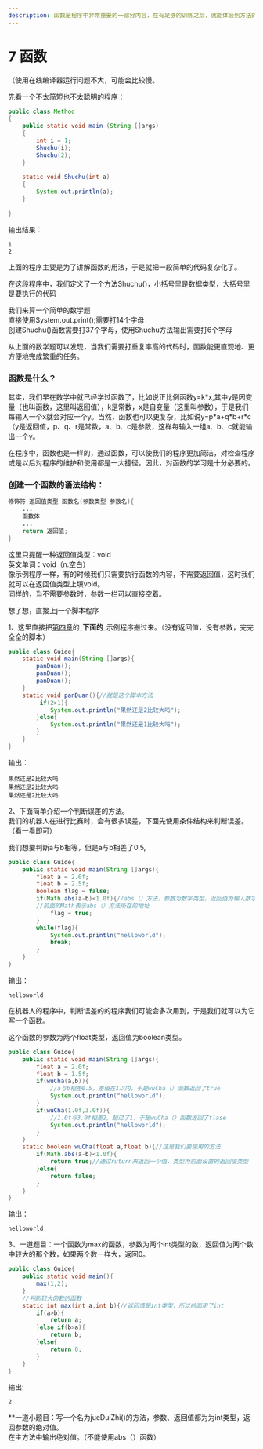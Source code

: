 ```yaml
---
description: 函数是程序中非常重要的一部分内容，在有足够的训练之后，就能体会到方法的好处了。
---
```


# 7  函数

（使用在线编译器运行问题不大，可能会比较慢。

先看一个不太简短也不太聪明的程序：

```java
public class Method
{
    public static void main (String []args)
    {
        int i = 1;
        Shuchu(i);
        Shuchu(2);
    }
    
    static void Shuchu(int a)
    {
        System.out.println(a);
    }
    
}
```

输出结果：

```text
1
2
```

上面的程序主要是为了讲解函数的用法，于是就把一段简单的代码复杂化了。

在这段程序中，我们定义了一个方法Shuchu\(\)，小括号里是数据类型，大括号里是要执行的代码



我们来算一个简单的数学题  
直接使用System.out.print\(\);需要打14个字母  
创建Shuchu\(\)函数需要打37个字母，使用Shuchu方法输出需要打6个字母

从上面的数学题可以发现，当我们需要打重复率高的代码时，函数能更直观地、更方便地完成繁重的任务。

### 函数是什么？

其实，我们早在数学中就已经学过函数了，比如说正比例函数y=k\*x,其中y是因变量（也叫函数，这里叫返回值），k是常数，x是自变量（这里叫参数），于是我们每输入一个x就会对应一个y。当然，函数也可以更复杂，比如说y=p\*a+q\*b+r\*c（y是返回值，p、q、r是常数，a、b、c是参数，这样每输入一组a、b、c就能输出一个y。

在程序中，函数也是一样的，通过函数，可以使我们的程序更加简洁，对检查程序或是以后对程序的维护和使用都是一大捷径。因此，对函数的学习是十分必要的。

### 创建一个函数的语法结构：

```java
修饰符 返回值类型 函数名(参数类型 参数名){
    ...
    函数体
    ...
    return 返回值;
}
```

这里只提醒一种返回值类型：void  
英文单词：void（n.空白）  
像示例程序一样，有的时候我们只需要执行函数的内容，不需要返回值，这时我们就可以在返回值类型上填void。  
同样的，当不需要参数时，参数一栏可以直接空着。

想了想，直接上j一个脚本程序

1、这里直接把[第四章](3.3-wo-na-100-yuan-zhao-hy-mai-yi-ping-3-yuan-de-ke-le-ta-zhao-le-wo-200-dui-bu-dui.md)的_**下面的**_示例程序搬过来。（没有返回值，没有参数，完完全全的脚本）

```java
public class Guide{
    static void main(String []args){
        panDuan();
        panDuan();
        panDuan();
    }
    static void panDuan(){//就是这个脚本方法
         if(2>1){
            System.out.println("果然还是2比较大吗");
        }else{
            System.out.println("果然还是1比较大吗");
        }
    }
}
```

输出：

```text
果然还是2比较大吗
果然还是2比较大吗
果然还是2比较大吗
```



2、下面简单介绍一个判断误差的方法。  
我们的机器人在进行比赛时，会有很多误差，下面先使用条件结构来判断误差。（看一看即可）

我们想要判断a与b相等，但是a与b相差了0.5,

```java
public class Guide{
    public static void main(String []args){
        float a = 2.0f;
        float b = 2.5f;
        boolean flag = false;
        if(Math.abs(a-b)<1.0f){//abs（）方法，参数为数字类型，返回值为输入数字的绝对值
        //前面的Math表示abs（）方法所在的地址
            flag = true;
        }
        while(flag){
            System.out.println("helloworld");
            break;
        }
    }
}
```

输出：

```text
helloworld
```

在机器人的程序中，判断误差的的程序我们可能会多次用到，于是我们就可以为它写一个函数。

这个函数的参数为两个float类型，返回值为boolean类型。

```java
public class Guide{
    public static void main(String []args){
        float a = 2.0f;
        float b = 1.5f;
        if(wuCha(a,b)){
            //a与b相差0.5，差值在1以内，于是wuCha（）函数返回了true
            System.out.println("helloworld");
        }
        if(wuCha(1.0f,3.0f)){
            //1.0f与3.0f相差2，超过了1，于是wuCha（）函数返回了flase
            System.out.println("helloworld");
        }
    }
    static boolean wuCha(float a,float b){//这是我们要使用的方法
        if(Math.abs(a-b)<1.0f){
            return true;//通过ruturn来返回一个值，类型为前面设置的返回值类型
        }else{
            return false;
        }
    }
}
```

输出：

```text
helloworld
```

3、一道题目：一个函数为max的函数，参数为两个int类型的数，返回值为两个数中较大的那个数，如果两个数一样大，返回0。

```java
public class Guide{
    public static void main(){
        max(1,2);
    }
    //判断较大的数的函数
    static int max(int a,int b){//返回值是int类型，所以前面用了int
        if(a>b){
            return a;
        }else if(b>a){
            return b;
        }else{
            return 0;
        }
    }
}
```

输出:

```text
2
```

\*\*一道小题目：写一个名为jueDuiZhi\(\)的方法，参数、返回值都为为int类型，返回参数的绝对值。  
在主方法中输出绝对值。（不能使用abs（）函数）

